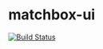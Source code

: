 matchbox-ui
===========

[![Build Status](https://img.shields.io/npm/v/matchbox-ui.svg)](https://www.npmjs.com/package/matchbox-ui)
